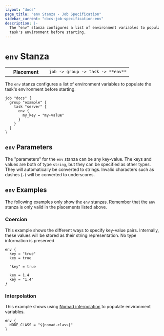 ```yaml
---
layout: "docs"
page_title: "env Stanza - Job Specification"
sidebar_current: "docs-job-specification-env"
description: |-
  The "env" stanza configures a list of environment variables to populate the
  task's environment before starting.
---
```


# `env` Stanza

<table class="table table-bordered table-striped">
  <tr>
    <th width="120">Placement</th>
    <td>
      <code>job -> group -> task -> **env**</code>
    </td>
  </tr>
</table>

The `env` stanza configures a list of environment variables to populate the
task's environment before starting.

```hcl
job "docs" {
  group "example" {
    task "server" {
      env {
        my_key = "my-value"
      }
    }
  }
}
```

## `env` Parameters

The "parameters" for the `env` stanza can be any key-value. The keys and values
are both of type `string`, but they can be specified as other types. They will
automatically be converted to strings. Invalid characters such as dashes (`-`)
will be converted to underscores.

## `env` Examples

The following examples only show the `env` stanzas. Remember that the
`env` stanza is only valid in the placements listed above.

### Coercion

This example shows the different ways to specify key-value pairs. Internally,
these values will be stored as their string representation. No type information
is preserved.

```hcl
env {
  key = "true"
  key = true

  "key" = true

  key = 1.4
  key = "1.4"
}
```

### Interpolation

This example shows using [Nomad interpolation][interpolation] to populate
environment variables.

```hcl
env {
  NODE_CLASS = "${nomad.class}"
}
```

[interpolation]: /docs/runtime/interpolation.html "Nomad interpolation"
